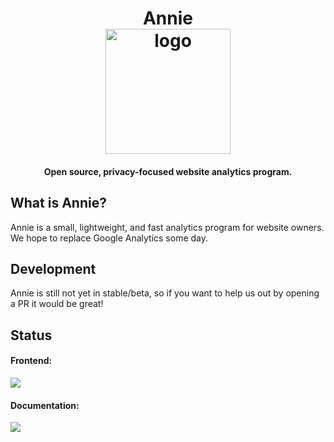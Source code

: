 <h1 align="center">
  Annie<br />
  <a href="https://annieapp.co" title="Visit Annie's Website"><img src="https://raw.githubusercontent.com/annieapp/annie/master/frontend/assets/logo.png" width="200px" height="200px" alt="logo" /></a>
</h1>

<h4 align="center">
  Open source, privacy-focused website analytics program.
</h4>

## What is Annie?

Annie is a small, lightweight, and fast analytics program for website owners. We hope to replace Google Analytics some day.

## Development

Annie is still not yet in stable/beta, so if you want to help us out by opening a PR it would be great!

## Status

#### Frontend:
[![](https://api.netlify.com/api/v1/badges/f378d32c-8327-4ce6-8700-51553d674b0a/deploy-status)](https://app.netlify.com/sites/annieapp/deploys)

#### Documentation:
[![](https://api.cirrus-ci.com/github/annieapp/annie.svg?task=deploy)](https://docs.annieapp.co)
